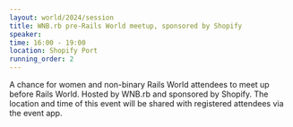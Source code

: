 ```yaml
---
layout: world/2024/session
title: WNB.rb pre-Rails World meetup, sponsored by Shopify
speaker:
time: 16:00 - 19:00
location: Shopify Port
running_order: 2
---
```


A chance for women and non-binary Rails World attendees to meet up before Rails World. Hosted by WNB.rb and sponsored by Shopify. The location and time of this event will be shared with registered attendees via the event app. 
